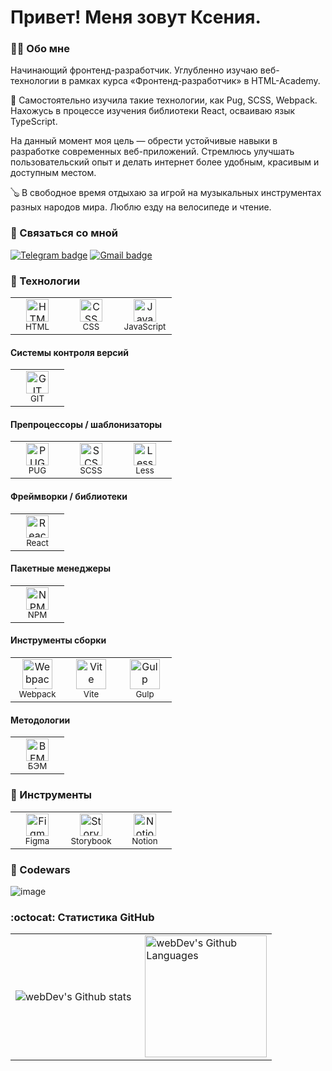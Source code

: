 # Привет! Меня зовут Ксения.
### :woman_technologist: Обо мне

Начинающий фронтенд-разработчик. Углубленно изучаю веб-технологии в рамках курса «Фронтенд-разработчик» в HTML-Academy.

:seedling: Самостоятельно изучила такие технологии, как Pug, SCSS, Webpack. Нахожусь в процессе изучения библиотеки React, осваиваю язык TypeScript.

На данный момент моя цель — обрести устойчивые навыки в разработке современных веб-приложений. Стремлюсь улучшать пользовательский опыт и делать интернет более удобным, красивым и доступным местом.

:banjo: В свободное время отдыхаю за игрой на музыкальных инструментах разных народов мира. Люблю езду на велосипеде и чтение.

### :email: Связаться со мной

[![Telegram badge](https://img.shields.io/badge/Telegram-%23f1f9fe?style=for-the-badge&logo=telegram)](https://t.me/EsLichtne) [![Gmail badge](https://img.shields.io/badge/Gmail-%23fef3f2?style=for-the-badge&logo=gmail)](mailto:easyghoul@gmail.com)

### :abacus: Технологии

<table>
  <tr>
    <td width="70" align='center'>
      <img width='36' height='36' src='https://files.svgcdn.io/vscode-icons/file-type-html.svg' alt='HTML'>
      <br>
      <sub>HTML</sub>
    </td>
    <td width="70" align='center'>
      <img width='36' height='36' src='https://files.svgcdn.io/vscode-icons/file-type-css.svg' alt='CSS'>
      <br>
      <sub>CSS</sub>
    </td>
    <td width="70" align='center'>
      <img width='36' height='36' src='https://files.svgcdn.io/logos/javascript.svg' alt='JavaScript'>
      <br>
      <sub>JavaScript</sub>
    </td>
  </tr>
</table>

#### Системы контроля версий

<table>
  <tr>
    <td width="70" align='center'>
      <img width='36' height='36' src='https://git-scm.com/images/logos/logomark-orange@2x.png' alt='GIT'>
      <br>
      <sub>GIT</sub>
    </td>
  </tr>
</table>

#### Препроцессоры / шаблонизаторы

<table>
  <tr>
    <td width="70" align='center'>
      <img width='36' height='36' src='https://files.svgcdn.io/vscode-icons/file-type-pug.svg' alt='PUG'>
      <br>
      <sub>PUG</sub>
    </td>
    <td width="70" align='center'>
      <img width='36' height='36' src='https://files.svgcdn.io/vscode-icons/file-type-scss2.svg' alt='SCSS'>
      <br>
      <sub>SCSS</sub>
    </td>
    <td width="70" align='center'>
      <img width='36' height='36' src='https://files.svgcdn.io/vscode-icons/file-type-less.svg' alt='Less'>
      <br>
      <sub>Less</sub>
    </td>
  </tr>
</table>

#### Фреймворки / библиотеки

<table>
  <tr>
    <td width="70" align='center'>
      <img width='36' height='36' src='https://files.svgcdn.io/logos/react.svg' alt='React'>
      <br>
      <sub>React</sub>
    </td>
  </tr>
</table>


#### Пакетные менеджеры

<table>
  <tr>
    <td width="70" align='center'>
      <img width='36' height='36' src='https://files.svgcdn.io/logos/npm-icon.svg' alt='NPM'>
      <br>
      <sub>NPM</sub>
    </td>
  </tr>
</table>

#### Инструменты сборки

<table>
  <tr>
    <td width="70" align='center'>
      <img width='48' height='48' src='https://files.svgcdn.io/devicon/webpack.svg' alt='Webpack'>
      <br>
      <sub>Webpack</sub>
    </td>
    <td width="70" align='center'>
      <img width='48' height='48' src='https://files.svgcdn.io/logos/vitejs.svg' alt='Vite'>
      <br>
      <sub>Vite</sub>
    </td>
    <td width="70" align='center'>
      <img width='48' height='48' src='https://files.svgcdn.io/skill-icons/gulp.svg' alt='Gulp'>
      <br>
      <sub>Gulp</sub>
    </td>
  </tr>
</table>

#### Методологии

<table>
  <tr>
    <td width="70" align='center'>
      <img width='36' height='36' src='https://files.svgcdn.io/logos/bem.svg' alt='BEM'>
      <br>
      <sub>БЭМ</sub>
    </td>
  </tr>
</table>


### :crystal_ball: Инструменты

<table>
  <tr>
    <td width="70" align='center'>
      <img width='36' height='36' src='https://files.svgcdn.io/logos/figma.svg' alt='Figma'>
      <br>
      <sub>Figma</sub>
    </td>
    <td width="70" align='center'>
      <img width='36' height='36' src='https://files.svgcdn.io/devicon/storybook.svg' alt='Storybook'>
      <br>
      <sub>Storybook</sub>
    </td>
    <td width="70" align='center'>
      <img width='36' height='36' src='https://files.svgcdn.io/simple-icons/notion.svg' alt='Notion'>
      <br>
      <sub>Notion</sub>
    </td>
  </tr>
</table>

### :triangular_flag_on_post: Codewars

![image](https://www.codewars.com/users/EsLichtne/badges/large)

### :octocat: Статистика GitHub

<table>
  <tr>
    <td>
      <img align="left" src="http://github-readme-streak-stats.herokuapp.com?user=EsLichtne&theme=light&background=ffffff" alt="webDev's Github stats" />
    </td>
    <td>
      <img height="195px" align="right" alt="webDev's Github Languages" src="https://github-readme-stats-sigma-five.vercel.app/api/top-langs/?username=EsLichtne&layout=compact&theme=light" />
    </td>
  </tr>
</table>
